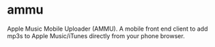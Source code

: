 # ammu
Apple Music Mobile Uploader (AMMU). A mobile front end client to add mp3s to Apple Music/iTunes directly from your phone browser.
